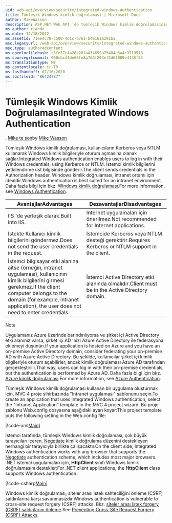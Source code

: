 ```yaml
---
uid: web-api/overview/security/integrated-windows-authentication
title: Tümleşik Windows kimlik doğrulaması | Microsoft Docs
author: MikeWasson
description: ASP.NET Web API 'de tümleşik Windows kimlik doğrulamasının kullanılmasını açıklar.
ms.author: riande
ms.date: 12/18/2012
ms.assetid: 71ee4c78-c500-4d1c-b761-b4e161a291b5
msc.legacyurl: /web-api/overview/security/integrated-windows-authentication
msc.type: authoredcontent
ms.openlocfilehash: c5fe57c4a20e28fa434659a75484e3a4c37195f8
ms.sourcegitcommit: 000cbcd1de66fe8a766f203ef2d6f009e4435f53
ms.translationtype: MT
ms.contentlocale: tr-TR
ms.lasthandoff: 07/16/2020
ms.locfileid: "86424787"
---
```

# <a name="integrated-windows-authentication"></a><span data-ttu-id="122bf-103">Tümleşik Windows Kimlik Doğrulaması</span><span class="sxs-lookup"><span data-stu-id="122bf-103">Integrated Windows Authentication</span></span>

<span data-ttu-id="122bf-104">, [Mike te son](https://github.com/MikeWasson)</span><span class="sxs-lookup"><span data-stu-id="122bf-104">by [Mike Wasson](https://github.com/MikeWasson)</span></span>

<span data-ttu-id="122bf-105">Tümleşik Windows kimlik doğrulaması, kullanıcıların Kerberos veya NTLM kullanarak Windows kimlik bilgileriyle oturum açmasına olanak sağlar.</span><span class="sxs-lookup"><span data-stu-id="122bf-105">Integrated Windows authentication enables users to log in with their Windows credentials, using Kerberos or NTLM.</span></span> <span data-ttu-id="122bf-106">İstemci kimlik bilgilerini yetkilendirme üst bilgisinde gönderir.</span><span class="sxs-lookup"><span data-stu-id="122bf-106">The client sends credentials in the Authorization header.</span></span> <span data-ttu-id="122bf-107">Windows kimlik doğrulaması, intranet ortamı için idealdir.</span><span class="sxs-lookup"><span data-stu-id="122bf-107">Windows authentication is best suited for an intranet environment.</span></span> <span data-ttu-id="122bf-108">Daha fazla bilgi için bkz. [Windows kimlik doğrulaması](https://www.iis.net/configreference/system.webserver/security/authentication/windowsauthentication).</span><span class="sxs-lookup"><span data-stu-id="122bf-108">For more information, see [Windows Authentication](https://www.iis.net/configreference/system.webserver/security/authentication/windowsauthentication).</span></span>

| <span data-ttu-id="122bf-109">Avantajlar</span><span class="sxs-lookup"><span data-stu-id="122bf-109">Advantages</span></span> | <span data-ttu-id="122bf-110">Dezavantajlar</span><span class="sxs-lookup"><span data-stu-id="122bf-110">Disadvantages</span></span> |
| --- | --- |
| <span data-ttu-id="122bf-111">IIS 'de yerleşik olarak.</span><span class="sxs-lookup"><span data-stu-id="122bf-111">Built into IIS.</span></span> | <span data-ttu-id="122bf-112">Internet uygulamaları için önerilmez.</span><span class="sxs-lookup"><span data-stu-id="122bf-112">Not recommended for Internet applications.</span></span> | 
| <span data-ttu-id="122bf-113">İstekte Kullanıcı kimlik bilgilerini göndermez.</span><span class="sxs-lookup"><span data-stu-id="122bf-113">Does not send the user credentials in the request.</span></span> | <span data-ttu-id="122bf-114">İstemcide Kerberos veya NTLM desteği gerektirir.</span><span class="sxs-lookup"><span data-stu-id="122bf-114">Requires Kerberos or NTLM support in the client.</span></span> |
| <span data-ttu-id="122bf-115">İstemci bilgisayar etki alanına aitse (örneğin, intranet uygulaması), kullanıcının kimlik bilgilerini girmesi gerekmez.</span><span class="sxs-lookup"><span data-stu-id="122bf-115">If the client computer belongs to the domain (for example, intranet application), the user does not need to enter credentials.</span></span> | <span data-ttu-id="122bf-116">İstemci Active Directory etki alanında olmalıdır.</span><span class="sxs-lookup"><span data-stu-id="122bf-116">Client must be in the Active Directory domain.</span></span> |

> [!NOTE]
> <span data-ttu-id="122bf-117">Uygulamanız Azure üzerinde barındırılıyorsa ve şirket içi Active Directory etki alanınız varsa, şirket içi AD 'nizi Azure Active Directory ile federasyona eklemeyi düşünün.</span><span class="sxs-lookup"><span data-stu-id="122bf-117">If your application is hosted on Azure and you have an on-premise Active Directory domain, consider federating your on-premise AD with Azure Active Directory.</span></span> <span data-ttu-id="122bf-118">Bu şekilde, kullanıcılar şirket içi kimlik bilgileriyle oturum açabilirler, ancak kimlik doğrulaması Azure AD tarafından gerçekleştirilir.</span><span class="sxs-lookup"><span data-stu-id="122bf-118">That way, users can log in with their on-premise credentials, but the authentication is performed by Azure AD.</span></span> <span data-ttu-id="122bf-119">Daha fazla bilgi için bkz. [Azure kimlik doğrulaması](../../../visual-studio/overview/2012/windows-azure-authentication.md).</span><span class="sxs-lookup"><span data-stu-id="122bf-119">For more information, see [Azure Authentication](../../../visual-studio/overview/2012/windows-azure-authentication.md).</span></span>

<span data-ttu-id="122bf-120">Tümleşik Windows kimlik doğrulaması kullanan bir uygulama oluşturmak için, MVC 4 proje sihirbazında "Intranet uygulaması" şablonunu seçin.</span><span class="sxs-lookup"><span data-stu-id="122bf-120">To create an application that uses Integrated Windows authentication, select the "Intranet Application" template in the MVC 4 project wizard.</span></span> <span data-ttu-id="122bf-121">Bu proje şablonu Web.config dosyasına aşağıdaki ayarı koyar:</span><span class="sxs-lookup"><span data-stu-id="122bf-121">This project template puts the following setting in the Web.config file:</span></span>

[!code-xml[Main](integrated-windows-authentication/samples/sample1.xml)]

<span data-ttu-id="122bf-122">İstemci tarafında, tümleşik Windows kimlik doğrulaması, çok büyük tarayıcıları içeren, [Negotiate](http://www.ietf.org/rfc/rfc4559.txt) kimlik doğrulama düzenini destekleyen herhangi bir tarayıcıyla birlikte çalışacaktır.</span><span class="sxs-lookup"><span data-stu-id="122bf-122">On the client side, Integrated Windows authentication works with any browser that supports the [Negotiate](http://www.ietf.org/rfc/rfc4559.txt) authentication scheme, which includes most major browsers.</span></span> <span data-ttu-id="122bf-123">.NET istemci uygulamaları için, **HttpClient** sınıfı Windows kimlik doğrulamasını destekler:</span><span class="sxs-lookup"><span data-stu-id="122bf-123">For .NET client applications, the **HttpClient** class supports Windows authentication:</span></span>

[!code-csharp[Main](integrated-windows-authentication/samples/sample2.cs)]

<span data-ttu-id="122bf-124">Windows kimlik doğrulaması, siteler arası istek sahteciliğini önleme (CSRF) saldırılarına karşı savunmasızdır.</span><span class="sxs-lookup"><span data-stu-id="122bf-124">Windows authentication is vulnerable to cross-site request forgery (CSRF) attacks.</span></span> <span data-ttu-id="122bf-125">Bkz. [siteler arası Istek forgery (CSRF) saldırılarını önleme](preventing-cross-site-request-forgery-csrf-attacks.md).</span><span class="sxs-lookup"><span data-stu-id="122bf-125">See [Preventing Cross-Site Request Forgery (CSRF) Attacks](preventing-cross-site-request-forgery-csrf-attacks.md).</span></span>
